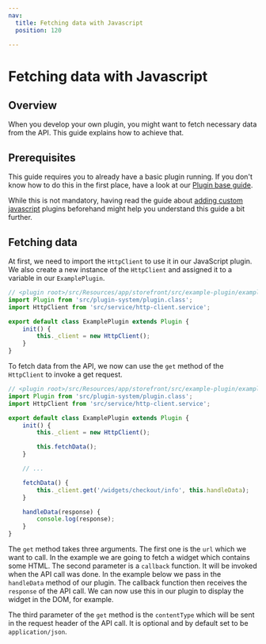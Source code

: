 ```yaml
---
nav:
  title: Fetching data with Javascript
  position: 120

---
```


# Fetching data with Javascript

## Overview

When you develop your own plugin, you might want to fetch necessary data from the API. This guide explains how to achieve that.

## Prerequisites

This guide requires you to already have a basic plugin running. If you don't know how to do this in the first place, have a look at our [Plugin base guide](../plugin-base-guide).

While this is not mandatory, having read the guide about [adding custom javascript](add-custom-javascript) plugins beforehand might help you understand this guide a bit further.

## Fetching data

At first, we need to import the `HttpClient` to use it in our JavaScript plugin. We also create a new instance of the `HttpClient` and assigned it to a variable in our `ExamplePlugin`.

```javascript
// <plugin root>/src/Resources/app/storefront/src/example-plugin/example-plugin.plugin.js
import Plugin from 'src/plugin-system/plugin.class';
import HttpClient from 'src/service/http-client.service';

export default class ExamplePlugin extends Plugin {
    init() {
        this._client = new HttpClient();
    }
}
```

To fetch data from the API, we now can use the `get` method of the `HttpClient` to invoke a get request.

```javascript
// <plugin root>/src/Resources/app/storefront/src/example-plugin/example-plugin.plugin.js
import Plugin from 'src/plugin-system/plugin.class';
import HttpClient from 'src/service/http-client.service';

export default class ExamplePlugin extends Plugin {
    init() {
        this._client = new HttpClient();

        this.fetchData();
    }

    // ...

    fetchData() {
        this._client.get('/widgets/checkout/info', this.handleData);
    }

    handleData(response) {
        console.log(response);
    }
}
```

The `get` method takes three arguments. The first one is the `url` which we want to call. In the example we are going to fetch a widget which contains some HTML. The second parameter is a `callback` function. It will be invoked when the API call was done. In the example below we pass in the `handleData` method of our plugin. The callback function then receives the `response` of the API call. We can now use this in our plugin to display the widget in the DOM, for example.

The third parameter of the `get` method is the `contentType` which will be sent in the request header of the API call. It is optional and by default set to be `application/json`.

